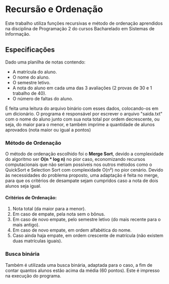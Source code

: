 # Recursão e Ordenação
Este trabalho utiliza funções recursivas e método de ordenação aprendidos na disciplina de Programação 2 do cursos Bacharelado em Sistemas de Informação.

## Especificações
Dado uma planilha de notas contendo:

- A matrícula do aluno.
- O nome do aluno.
- O semestre letivo.
- A nota do aluno em cada uma das 3 avaliações (2 provas de 30 e 1 trabalho de 40).
- O número de faltas do aluno.

É feita uma leitura do arquivo binário com esses dados, colocando-os em um dicionário. 
O programa é responsável por escrever o arquivo "saida.txt" com o nome do aluno junto com sua nota total por ordem decrescente, ou seja, do maior para o menor, e também imprime a quantidade de alunos aprovados (nota maior ou igual a 
 pontos)
 
### Método de Ordenação
O método de ordenação escolhido foi o **Merge Sort**, devido a complexidade do algoritmo ser **O(n * log n)** no pior caso, economizando recursos computacionais que não seriam possíveis nos outros métodos como o QuickSort e Selection Sort com complexidade O(n²) no pior cenário.
Devido às necessidades do problema proposto, uma adaptação é feita no merge, para que os critérios de desampate sejam cumpridos caso a nota de dois alunos seja igual.

#### Critérios de Ordenação:
1) Nota total (da maior para a menor).
2) Em caso de empate, pela nota sem o bônus.
3) Em caso de novo empate, pelo semestre letivo (do mais recente para o mais
antigo).
4) Em caso de novo empate, em ordem alfabética do nome.
5) Caso ainda haja empate, em ordem crescente de matrícula (não existem duas
matrículas iguais).

### Busca binária
Também é utilizada uma busca binária, adaptada para o caso, a fim de contar quantos alunos estão acima da média (60 pontos). Este é impresso na execução do programa.

